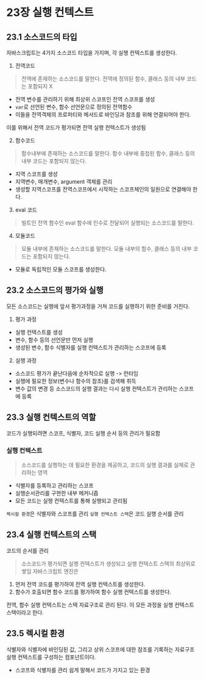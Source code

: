 # 23장 실행 컨텍스트

## 23.1 소스코드의 타입
 자바스크립트는 4가지 소스코드 타입을 가지며, 각 실행 컨텍스트를 생성한다.

 1. 전역코드
 > 전역에 존재하는 소스코드를 말한다.
 > 전역에 정의된 함수, 클래스 등의 내부 코드는 포함되지 X

 - 전역 변수를 관리하기 위해 최상위 스코프인 전역 스코프를 생성
 - `var`로 선언된 변수, 함수 선언문으로 정의된 전역함수
 - 이들을 전역객체의 프로퍼티와 메서드로 바인딩과 참조를 위해 연결되어야 한다.

 이를 위해서 전역 코드가 평가되면 전역 실행 컨텍스트가 생성됨

 2. 함수코드
 > 함수내부에 존재하는 소스코드를 말한다. 함수 내부에 중첩된 함수, 클래스 등의 내부 코드는 포함되지 않는다.

 - 지역 스코프를 생성
 - 지역변수, 매개변수, argument 객체를 관리
 - 생성할 지역스코프를 전역스코프에서 시작하는 스코프체인의 일원으로 연결해야 한다.

 3. eval 코드
 > 빌트인 전역 함수인 eval 함수에 인수로 전달되어 실행되는 소스코드를 말한다.

 4. 모듈코드
 > 모듈 내부에 존재하는 소스코드를 말한다.
 > 모듈 내부의 함수, 클래스 등의 내부 코드는 포함되지 않는다.

 - 모듈로 독립적인 모듈 스코프를 생성한다.

 ## 23.2 소스코드의 평가와 실행
 모든 소스코드는 실행에 앞서 평가과정을 거쳐 코드를 실행하기 위한 준비를 거친다.

 1. 평가 과정
  - 실행 컨텍스트를 생성
  - 변수, 함수 등의 선언문만 먼저 실행
  - 생성된 변수, 함수 식별자를 실행 컨텍스트가 관리하는 스코프에 등록

 2. 실행 과정
 - 소스코드 평가가 끝난다음에 순차적으로 실행 -> 런타임
 - 실행에 필요한 정보(변수나 함수의 참조)를 검색해 취득
 - 변수 값의 변경 등 소스코드의 실행 결과는 다시 실행 컨텍스트가 관리하는 스코프에 등록

 ## 23.3 실행 컨텍스트의 역할
 코드가 실행되려면 스코프, 식별자, 코드 실행 순서 등의 관리가 필요함
 ### 실행 컨텍스트
 > 소스코드를 실행하는 데 필요한 환경을 제공하고, 코드의 실행 결과를 실제로 관리하는 영역
 - 식별자를 등록하고 관리하는 스코프
 - 실행순서관리를 구현한 내부 메커니즘
 - 모든 코드는 실행 컨텍스트를 통해 실행되고 관리됨

 `렉시컬 환경`은 식별자와 스코프를 관리
 `실행 컨텍스트 스택`은 코드 실행 순서를 관리

 ## 23.4 실행 컨텍스트의 스택
 코드의 순서를 관리
 > 소스코드가 평가되면 실행 컨텍스트가 생성되고 실행 컨텍스트 스택의 최상위로 쌓임
 자바스크립트 엔진은
1. 먼저 전역 코드를 평가하여 전역 실행 컨텍스트를 생성한다.
2. 함수가 호출되면 함수 코드를 평가하여 함수 실행 컨텍스트를 생성한다.

전역, 함수 실행 컨텍스트는 스택 자료구조로 관리 된다.
이 모든 과정을 실행 컨텍스트 스택이라고 한다.

## 23.5 렉시컬 환경
식별자와 식별자에 바인딩된 값, 그리고 상위 스코프에 대한 참조를 기록하는 자료구조 실행 컨텍스트를 구성하는 컴포넌트이다.
- 스코프와 식별자를 관리
쉽게 말해서 코드가 가지고 있는 환경